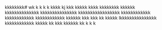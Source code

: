 kkkkkkkk# wk
k
k
k
k
kkkk
kj
kkk
kkkkk
kkkk
kkkkkkkk
kkkkkk
kkkkkkkkkkkkkk
kkkkkkkkkkkkkkk
kkkkkkkkkkkkkkkkk
kkkkkkkkkkkk
kkkkkkkkkkkk
kkkkkkkkkkkk
kkkkkk
kkk
kkk
kk
kkkkk
lkkkkkkkkkkkkkkk
kkkkkkkkkkkk
kkkkk
kk
kkk
kkkkkk
kk
k
k
k
